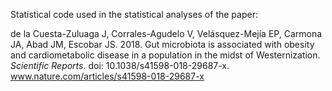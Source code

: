 Statistical code used in the statistical analyses of the paper:

de la Cuesta-Zuluaga J, Corrales-Agudelo V, Velásquez-Mejía EP, Carmona JA, Abad JM, Escobar JS. 2018.
Gut microbiota is associated with obesity and cardiometabolic disease in a population in the midst of Westernization. 
*Scientific Reports*. doi: 10.1038/s41598-018-29687-x.
www.nature.com/articles/s41598-018-29687-x

